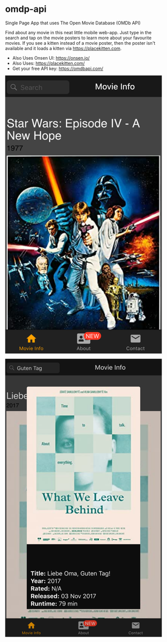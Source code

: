# omdp-api
Single Page App that uses The Open Movie Database (OMDb API)

Find about any movie in this neat little mobile web-app. Just type in the search and tap on the movie posters to learn more about your favourite movies.
If you see a kitten instead of a movie poster, then the poster isn't available and it loads a kitten via https://placekitten.com.

- Also Uses Onsen UI: https://onsen.io/
- Also Uses: https://placekitten.com/
- Get your free API key: https://omdbapi.com/

![alt text](https://raw.githubusercontent.com/peteee/omdp-api/main/Screen%20Shot%202021-04-02%20at%2017.07.01.png)

![alt text](https://raw.githubusercontent.com/peteee/omdp-api/main/Screen%20Shot%202021-04-02%20at%2017.13.40.png)





